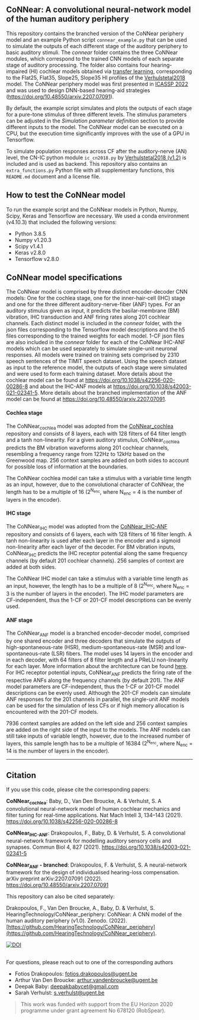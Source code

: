 ## CoNNear: A convolutional neural-network model of the human auditory periphery

This repository contains the branched version of the CoNNear periphery model and an example Python script `connear_example.py` that can be used to simulate the outputs of each different stage of the auditory periphery to basic auditory stimuli. The *connear* folder contains the three CoNNear modules, which correspond to the trained CNN models of each separate stage of auditory processing. The folder also contains four hearing-impaired (HI) cochlear models obtained via [transfer learning](http://dx.doi.org/10.21437/Interspeech.2020-2818), corresponding to the Flat25, Flat35, Slope25, Slope35 HI profiles of the [Verhulstetal2018](https://github.com/HearingTechnology/Verhulstetal2018Model) model. The CoNNear periphery model was first presented in [ICASSP 2022](https://doi.org/10.1109/ICASSP43922.2022.9747683) and was used to design DNN-based hearing-aid strategies (https://doi.org/10.48550/arxiv.2207.07091). 

By default, the example script simulates and plots the outputs of each stage for a pure-tone stimulus of three different levels. The stimulus parameters can be adjusted in the *Simulation parameter definition* section to provide different inputs to the model. The CoNNear model can be executed on a CPU, but the execution time significantly improves with the use of a GPU in Tensorflow.

To simulate population responses across CF after the auditory-nerve (AN) level, the CN-IC python module `ic_cn2018.py` by [Verhulstetal2018 (v1.2)](https://github.com/HearingTechnology/Verhulstetal2018Model) is included and is used as backend. This repository also contains an `extra_functions.py` Python file with all supplementary functions, this `README.md` document and a license file. 

## How to test the CoNNear model

To run the example script and the CoNNear models in Python, Numpy, Scipy, Keras and Tensorflow are necessary. We used a conda environment (v4.10.3) that included the following versions: 
+ Python 3.8.5
+ Numpy v1.20.3
+ Scipy v1.4.1
+ Keras v2.8.0
+ Tensorflow v2.8.0

## CoNNear model specifications

The CoNNear model is comprised by three distinct encoder-decoder CNN models: One for the cochlea stage, one for the inner-hair-cell (IHC) stage and one for the three different auditory-nerve-fiber (ANF) types. For an auditory stimulus given as input, it predicts the basilar-membrane (BM) vibration, IHC transduction and ANF firing rates along 201 cochlear channels.
Each distinct model is included in the *connear* folder, with the json files corresponding to the Tensorflow model descriptions and the h5 files corresponding to the trained weights for each model. 1-CF json files are also included in the *connear* folder for each of the CoNNear IHC-ANF models which can be used separately to simulate single-unit neuronal responses. 
All models were trained on training sets comprised by 2310 speech sentences of the TIMIT speech dataset. Using the speech dataset as input to the reference model, the outputs of each stage were simulated and were used to form each training dataset. More details about the cochlear model can be found at https://doi.org/10.1038/s42256-020-00286-8 and about the IHC-ANF models at https://doi.org/10.1038/s42003-021-02341-5. More details about the branched implementation of the ANF model can be found at https://doi.org/10.48550/arxiv.2207.07091.

#### Cochlea stage

The CoNNear<sub>cochlea</sub> model was adopted from the [CoNNear_cochlea](https://github.com/HearingTechnology/CoNNear_cochlea) repository and consists of 8 layers, each with 128 filters of 64 filter length and a tanh non-linearity.
For a given auditory stimulus, CoNNear<sub>cochlea</sub> predicts the BM vibration waveforms along 201 cochlear channels, resembling a frequency range from 122Hz to 12kHz based on the Greenwood map. 
256 context samples are added on both sides to account for possible loss of information at the boundaries. 

The CoNNear cochlea model can take a stimulus with a variable time length as an input, however, due to the convolutional character of CoNNear, the length has to be a multiple of 16 (2<sup>N<sub>enc</sub></sup>, where N<sub>enc</sub> = 4 is the number of layers in the encoder).

#### IHC stage

The CoNNear<sub>IHC</sub> model was adopted from the [CoNNear_IHC-ANF](https://github.com/HearingTechnology/CoNNear_IHC-ANF) repository and consists of 6 layers, each with 128 filters of 16 filter length. A tanh non-linearity is used after each layer in the encoder and a sigmoid non-linearity after each layer of the decoder.
For BM vibration inputs, CoNNear<sub>IHC</sub> predicts the IHC receptor potential along the same frequency channels (by default 201 cochlear channels). 
256 samples of context are added at both sides. 

The CoNNear IHC model can take a stimulus with a variable time length as an input, however, the length has to be a multiple of 8 (2<sup>N<sub>enc</sub></sup>, where N<sub>enc</sub> = 3 is the number of layers in the encoder). The IHC model parameters are CF-independent, thus the 1-CF or 201-CF model descriptions can be evenly used.

#### ANF stage

The CoNNear<sub>ANF</sub> model is a branched encoder-decoder model, comprised by one shared encoder and three decoders that simulate the outputs of high-spontaneous-rate (HSR), medium-spontaneous-rate (MSR) and low-spontaneous-rate (LSR) fibers. The model uses 14 layers in the encoder and in each decoder, with 64 filters of 8 filter length and a PReLU non-linearity for each layer. More information about the architecture can be found [here](https://doi.org/10.48550/arxiv.2207.07091).
For IHC receptor potential inputs, CoNNear<sub>ANF</sub> predicts the firing rate of the respective ANFs along the frequency channels (by default 201). The ANF model parameters are CF-independent, thus the 1-CF or 201-CF model descriptions can be evenly used. Although the 201-CF models can simulate ANF responses for the 201 channels in parallel, the single-unit ANF models can be used for the simulation of less CFs or if high memory allocation is encountered with the 201-CF models.

7936 context samples are added on the left side and 256 context samples are added on the right side of the input to the models. The ANF models can still take inputs of variable length, however, due to the increased number of layers, this sample length has to be a multiple of 16384 (2<sup>N<sub>enc</sub></sup>, where N<sub>enc</sub> = 14 is the number of layers in the encoder).

----
## Citation
If you use this code, please cite the corresponding papers:

**CoNNear<sub>cochlea</sub>**: Baby, D., Van Den Broucke, A. & Verhulst, S. A convolutional neural-network model of human cochlear mechanics and filter tuning for real-time applications. Nat Mach Intell 3, 134–143 (2021). https://doi.org/10.1038/s42256-020-00286-8

**CoNNear<sub>IHC-ANF</sub>**: Drakopoulos, F., Baby, D. & Verhulst, S. A convolutional neural-network framework for modelling auditory sensory cells and synapses. Commun Biol 4, 827 (2021). https://doi.org/10.1038/s42003-021-02341-5

**CoNNear<sub>ANF</sub> - branched**: Drakopoulos, F. & Verhulst, S. A neural-network framework for the design of individualised hearing-loss compensation. arXiv preprint arXiv:2207.07091 (2022). https://doi.org/10.48550/arxiv.2207.07091

This repository can also be cited separately:

Drakopoulos, F., Van Den Broucke, A., Baby, D. & Verhulst, S. HearingTechnology/CoNNear_periphery: CoNNear: A CNN model of the human auditory periphery (v1.0). Zenodo. (2022). [https://github.com/HearingTechnology/CoNNear_periphery](https://github.com/HearingTechnology/CoNNear_periphery).

[![DOI](https://zenodo.org/badge/322307161.svg)](https://zenodo.org/badge/latestdoi/322307161)

##
For questions, please reach out to one of the corresponding authors

* Fotios Drakopoulos: fotios.drakopoulos@ugent.be
* Arthur Van Den Broucke: arthur.vandenbroucke@ugent.be
* Deepak Baby: deepakbabycet@gmail.com
* Sarah Verhulst: s.verhulst@ugent.be

> This work was funded with support from the EU Horizon 2020 programme under grant agreement No 678120 (RobSpear).
